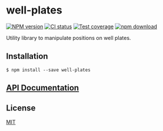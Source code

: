 # well-plates

[![NPM version][npm-image]][npm-url]
[![CI status][github-ci-image]][github-ci-action-url]
[![Test coverage][codecov-image]][codecov-url]
[![npm download][download-image]][download-url]

Utility library to manipulate positions on well plates.

## Installation

`$ npm install --save well-plates`

## [API Documentation](https://cheminfo.github.io/well-plates/modules/_index_.html)

## License

[MIT](./LICENSE)

[npm-image]: https://img.shields.io/npm/v/well-plates.svg?style=flat-square
[npm-url]: https://www.npmjs.com/package/well-plates
[github-ci-action-url]: https://github.com/cheminfo/well-plates/actions?query=workflow%3A%22Node.js+CI%22
[github-ci-image]: https://github.com/cheminfo/well-plates/workflows/Node.js%20CI/badge.svg
[codecov-image]: https://img.shields.io/codecov/c/github/cheminfo/well-plates.svg?style=flat-square
[codecov-url]: https://codecov.io/gh/cheminfo/well-plates
[download-image]: https://img.shields.io/npm/dm/well-plates.svg?style=flat-square
[download-url]: https://www.npmjs.com/package/well-plates
